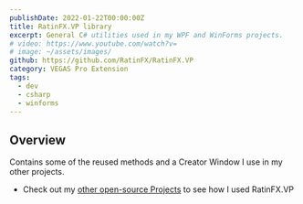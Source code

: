 ```yaml
---
publishDate: 2022-01-22T00:00:00Z
title: RatinFX.VP library
excerpt: General C# utilities used in my WPF and WinForms projects.
# video: https://www.youtube.com/watch?v=
# image: ~/assets/images/
github: https://github.com/RatinFX/RatinFX.VP
category: VEGAS Pro Extension
tags:
  - dev
  - csharp
  - winforms
---
```


## Overview

Contains some of the reused methods and a Creator Window I use in my other projects.

- Check out my [other open-source Projects](https://github.com/RatinFX?tab=repositories&q=vegas) to see how I used RatinFX.VP
